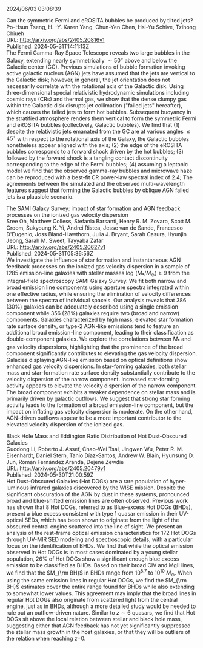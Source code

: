 2024/06/03 03:08:39  

Can the symmetric Fermi and eROSITA bubbles be produced by tilted jets?  
Po-Hsun Tseng, H. -Y. Karen Yang, Chun-Yen Chen, Hsi-Yu Schive, Tzihong Chiueh  
URL: http://arxiv.org/abs/2405.20816v1  
Published: 2024-05-31T14:11:13Z  
  The Fermi Gamma-Ray Space Telescope reveals two large bubbles in the Galaxy, extending nearly symmetrically $\sim50^{\circ}$ above and below the Galactic center (GC). Previous simulations of bubble formation invoking active galactic nucleus (AGN) jets have assumed that the jets are vertical to the Galactic disk; however, in general, the jet orientation does not necessarily correlate with the rotational axis of the Galactic disk. Using three-dimensional special relativistic hydrodynamic simulations including cosmic rays (CRs) and thermal gas, we show that the dense clumpy gas within the Galactic disk disrupts jet collimation ("failed jets" hereafter), which causes the failed jets to form hot bubbles. Subsequent buoyancy in the stratified atmosphere renders them vertical to form the symmetric Fermi and eROSITA bubbles (collectively, Galactic bubbles). We find that (1) despite the relativistic jets emanated from the GC are at various angles $\le45^{\circ}$ with respect to the rotational axis of the Galaxy, the Galactic bubbles nonetheless appear aligned with the axis; (2) the edge of the eROSITA bubbles corresponds to a forward shock driven by the hot bubbles; (3) followed by the forward shock is a tangling contact discontinuity corresponding to the edge of the Fermi bubbles; (4) assuming a leptonic model we find that the observed gamma-ray bubbles and microwave haze can be reproduced with a best-fit CR power-law spectral index of 2.4; The agreements between the simulated and the observed multi-wavelength features suggest that forming the Galactic bubbles by oblique AGN failed jets is a plausible scenario.   

The SAMI Galaxy Survey: impact of star formation and AGN feedback
  processes on the ionized gas velocity dispersion  
Sree Oh, Matthew Colless, Stefania Barsanti, Henry R. M. Zovaro, Scott M. Croom, Sukyoung K. Yi, Andrei Ristea, Jesse van de Sande, Francesco D'Eugenio, Joss Bland-Hawthorn, Julia J. Bryant, Sarah Casura, Hyunjin Jeong, Sarah M. Sweet, Tayyaba Zafar  
URL: http://arxiv.org/abs/2405.20627v1  
Published: 2024-05-31T05:36:56Z  
  We investigate the influence of star formation and instantaneous AGN feedback processes on the ionized gas velocity dispersion in a sample of 1285 emission-line galaxies with stellar masses $\log\,(M_*/M_{\odot}) \geq 9$ from the integral-field spectroscopy SAMI Galaxy Survey. We fit both narrow and broad emission line components using aperture spectra integrated within one effective radius, while ensuring the elimination of velocity differences between the spectra of individual spaxels. Our analysis reveals that 386 (30%) galaxies can be adequately described using a single emission component while 356 (28%) galaxies require two (broad and narrow) components. Galaxies characterized by high mass, elevated star formation rate surface density, or type-2 AGN-like emissions tend to feature an additional broad emission-line component, leading to their classification as double-component galaxies. We explore the correlations between $M_*$ and gas velocity dispersions, highlighting that the prominence of the broad component significantly contributes to elevating the gas velocity dispersion. Galaxies displaying AGN-like emission based on optical definitions show enhanced gas velocity dispersions. In star-forming galaxies, both stellar mass and star-formation rate surface density substantially contribute to the velocity dispersion of the narrow component. Increased star-forming activity appears to elevate the velocity dispersion of the narrow component. The broad component exhibits a weaker dependence on stellar mass and is primarily driven by galactic outflows. We suggest that strong star forming activity leads to the formation of a broad emission-line component, but the impact on inflating gas velocity dispersion is moderate. On the other hand, AGN-driven outflows appear to be a more important contributor to the elevated velocity dispersion of the ionized gas.   

Black Hole Mass and Eddington Ratio Distribution of Hot Dust-Obscured
  Galaxies  
Guodong Li, Roberto J. Assef, Chao-Wei Tsai, Jingwen Wu, Peter R. M. Eisenhardt, Daniel Stern, Tanio Díaz-Santos, Andrew W. Blain, Hyunsung D. Jun, Roman Fernández Arandá, Dejene Zewdie  
URL: http://arxiv.org/abs/2405.20479v1  
Published: 2024-05-30T21:00:59Z  
  Hot Dust-Obscured Galaxies (Hot DOGs) are a rare population of hyper-luminous infrared galaxies discovered by the WISE mission. Despite the significant obscuration of the AGN by dust in these systems, pronounced broad and blue-shifted emission lines are often observed. Previous work has shown that 8 Hot DOGs, referred to as Blue-excess Hot DOGs (BHDs), present a blue excess consistent with type 1 quasar emission in their UV-optical SEDs, which has been shown to originate from the light of the obscured central engine scattered into the line of sight. We present an analysis of the rest-frame optical emission characteristics for 172 Hot DOGs through UV-MIR SED modeling and spectroscopic details, with a particular focus on the identification of BHDs. We find that while the optical emission observed in Hot DOGs is in most cases dominated by a young stellar population, 26% of Hot DOGs show a significant enough blue excess emission to be classified as BHDs. Based on their broad CIV and MgII lines, we find that the $M_{\rm BH}$ in BHDs range from $10^{8.7}$ to $10^{10} \ M_{\odot}$. When using the same emission lines in regular Hot DOGs, we find the $M_{\rm BH}$ estimates cover the entire range found for BHDs while also extending to somewhat lower values. This agreement may imply that the broad lines in regular Hot DOGs also originate from scattered light from the central engine, just as in BHDs, although a more detailed study would be needed to rule out an outflow-driven nature. Similar to $z\sim 6$ quasars, we find that Hot DOGs sit above the local relation between stellar and black hole mass, suggesting either that AGN feedback has not yet significantly suppressed the stellar mass growth in the host galaxies, or that they will be outliers of the relation when reaching $z$=0.   

